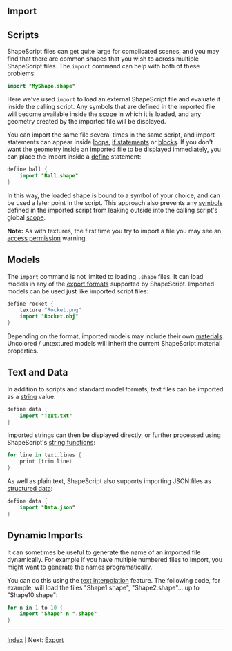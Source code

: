 Import
---

## Scripts

ShapeScript files can get quite large for complicated scenes, and you may find that there are common shapes that you wish to across multiple ShapeScript files. The `import` command can help with both of these problems:

```swift
import "MyShape.shape"
```

Here we've used `import` to load an external ShapeScript file and evaluate it inside the calling script. Any symbols that are defined in the imported file will become available inside the [scope](scope.md) in which it is loaded, and any geometry created by the imported file will be displayed.

You can import the same file several times in the same script, and import statements can appear inside [loops](control-flow.md#loops), [if statements](control-flow.md#if-else) or [blocks](blocks.md). If you don't want the geometry inside an imported file to be displayed immediately, you can place the import inside a [define](symbols.md) statement:

```swift
define ball {
    import "Ball.shape"
}
```

In this way, the loaded shape is bound to a symbol of your choice, and can be used a later point in the script. This approach also prevents any [symbols](symbols.md) defined in the imported script from leaking outside into the calling script's global [scope](scope.md).

**Note:** As with textures, the first time you try to import a file you may see an [access permission](materials.md#access-permission) warning.

## Models

The `import` command is not limited to loading `.shape` files. It can load models in any of the [export formats](export.md) supported by ShapeScript. Imported models can be used just like imported script files:

```swift
define rocket {
    texture "Rocket.png"
    import "Rocket.obj"
}
```

Depending on the format, imported models may include their own [materials](materials.md). Uncolored / untextured models will inherit the current ShapeScript material properties.

## Text and Data

In addition to scripts and standard model formats, text files can be imported as a [string](literals.md#strings) value.

```swift
define data {
    import "Text.txt"  
}
```

Imported strings can then be displayed directly, or further processed using ShapeScript's [string functions](functions.md#strings):

```swift
for line in text.lines {
    print (trim line)
}
```

As well as plain text, ShapeScript also supports importing JSON files as [structured data](literals.md#structured-data):

```swift
define data {
    import "Data.json"  
}
```

## Dynamic Imports

It can sometimes be useful to generate the name of an imported file dynamically. For example if you have multiple numbered files to import, you might want to generate the names programatically.

You can do this using the [text interpolation](text.md#interpolation) feature. The following code, for example, will load the files "Shape1.shape", "Shape2.shape"... up to "Shape10.shape":

```swift
for n in 1 to 10 {
    import "Shape" n ".shape"
}
```

---
[Index](index.md) | Next: [Export](export.md)
